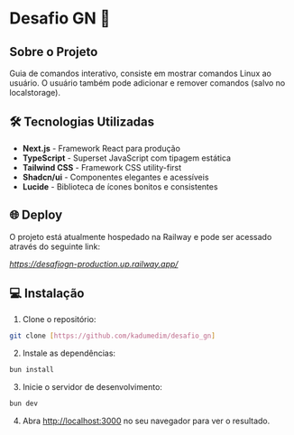 # Desafio GN 🚀

## Sobre o Projeto

Guia de comandos interativo, consiste em mostrar comandos Linux ao usuário.
O usuário também pode adicionar e remover comandos (salvo no localstorage).

## 🛠 Tecnologias Utilizadas

- **Next.js** - Framework React para produção
- **TypeScript** - Superset JavaScript com tipagem estática
- **Tailwind CSS** - Framework CSS utility-first
- **Shadcn/ui** - Componentes elegantes e acessíveis
- **Lucide** - Biblioteca de ícones bonitos e consistentes

## 🌐 Deploy

O projeto está atualmente hospedado na Railway e pode ser acessado através do seguinte link:

_https://desafiogn-production.up.railway.app/_

## 💻 Instalação

1. Clone o repositório:
```bash
git clone [https://github.com/kadumedim/desafio_gn]
```

2. Instale as dependências:
```bash
bun install
```

3. Inicie o servidor de desenvolvimento:
```bash
bun dev
```

4. Abra [http://localhost:3000](http://localhost:3000) no seu navegador para ver o resultado.
